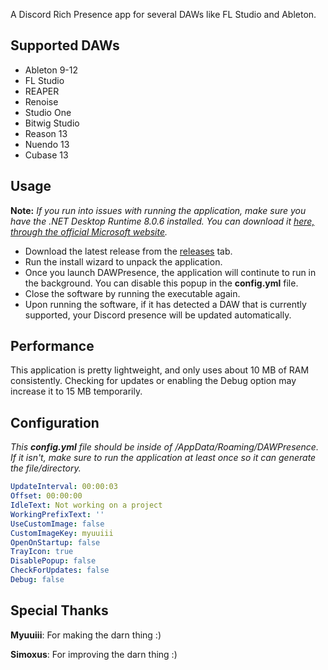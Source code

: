 A Discord Rich Presence app for several DAWs like FL Studio and Ableton.

## Supported DAWs

- Ableton 9-12
- FL Studio
- REAPER
- Renoise
- Studio One
- Bitwig Studio
- Reason 13
- Nuendo 13
- Cubase 13

## Usage

**Note:** *If you run into issues with running the application, make sure you have the .NET Desktop Runtime 8.0.6 installed. You can download it [here, through the official Microsoft website](https://dotnet.microsoft.com/en-us/download/dotnet/thank-you/runtime-desktop-8.0.6-windows-x64-installer).*

- Download the latest release from the [releases](https://github.com/Simoxus/DAWPresence/releases/) tab.
- Run the install wizard to unpack the application.
- Once you launch DAWPresence, the application will continute to run in the background. You can disable this popup in the **config.yml** file.
- Close the software by running the executable again.
- Upon running the software, if it has detected a DAW that is currently supported, your Discord presence will be updated automatically.

## Performance
This application is pretty lightweight, and only uses about 10 MB of RAM consistently. Checking for updates or enabling the Debug option may increase it to 15 MB temporarily.

## Configuration
*This **config.yml** file should be inside of /AppData/Roaming/DAWPresence. If it isn't, make sure to run the application at least once so it can generate the file/directory.*

```yml
UpdateInterval: 00:00:03
Offset: 00:00:00
IdleText: Not working on a project
WorkingPrefixText: ''
UseCustomImage: false
CustomImageKey: myuuiii
OpenOnStartup: false
TrayIcon: true
DisablePopup: false
CheckForUpdates: false
Debug: false
```

## Special Thanks
**Myuuiii**: For making the darn thing :)

**Simoxus**: For improving the darn thing :)
